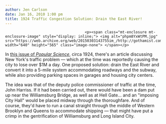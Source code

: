 ```yaml
---
author: Jen Carlson
date: Jan 16, 2010 1:00 pm
title: 1924 Traffic Congestion Solution: Drain the East River!
---
```


	
										<p><span class="mt-enclosure mt-enclosure-image" style="display: inline;"> <img alt="phpm8YxWtPM.jpg" src="https://web.archive.org/web/20150303143755im_/http://gothamist.com/attachments/arts_jen/phpm8YxWtPM.jpg" width="640" height="565" class="image-none"> </span></p>

<p>In <a href="https://web.archive.org/web/20150303143755/http://books.google.com/books?id=FSkDAAAAMBAJ&amp;lpg=PP1&amp;client=firefox-a&amp;pg=PA47#v=onepage&amp;q=&amp;f=true">this issue of <em>Popular Science</em></a>, circa 1924, there&apos;s an article discussing New York&apos;s traffic problem &#x2014; which at the time was reportedly causing the city to lose over $1M a day. One proposed solution: drain the East River and convert it into a 5-mile system accommodating roadways and the subway, while also providing parking spaces in garages and housing city centers.</p>

<p>The idea was that of the deputy police commissioner of traffic at the time, John Harriss. If it had been carried out, there would have been a dam put up near the Williamsburg Bridge, as well as at Hell Gate... and an &quot;imposing City Hall&quot; would be placed midway through the thoroughfare.   And of course, they&apos;d have to run a canal straight through the middle of Western Brooklyn and Queens to accommodate shipping &#x2014; that might have put a crimp in the gentrification of Williamsburg and Long Island City.  </p>					
										
									
				
